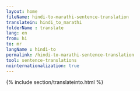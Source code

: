 ```yaml
---
layout: home
fileName: hindi-to-marathi-sentence-translation
translatein: hindi_to_marathi
folderName : translate
lang: en
from: hi
to: mr
langName : hindi-to
permalink: /hindi-to-marathi-sentence-translation
tool: sentence-translations
nointernationalization: true
---
```

{% include section/translateinto.html %}
